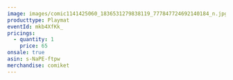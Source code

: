 ```yaml
---
image: images/comic1141425060_1836531279838119_777847724692140184_n.jpg
producttype: Playmat
eventId: mkb4XfKk_
pricings:
  - quantity: 1
    price: 65
onsale: true
asin: s-NaPE-ftpw
merchandise: comiket
---
```


